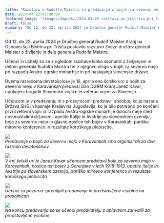 ```yaml
---
title: "Razstava o Rudolfu Maistru in predavanje o bojih za severno mejo v Karavankah na OŠ Bistrica pri Tržiču" 
date: 2024-04-22T01:00:00
featured_image: "/images/dogodki/2024-04-22-razstava_os_bistrica_pri_trzicu/2024-04-22_razstava_os_bistrica_pri_trzicu_naslovna.jpg"
draft: false
summary: "Od 12. do 22. aprila 2024 je Društvo general Rudolf Maister Kranj na Osnovni šoli Bistrica pri Tržiču postavilo razstavo Zveze društev general Maister o življenju in delu generala Rudolfa Maistra ..."
---
```


Od 12. do 22. aprila 2024 je Društvo general Rudolf Maister Kranj na Osnovni šoli Bistrica pri Tržiču postavilo razstavo Zveze društev general Maister o življenju in delu generala Rudolfa Maistra.

Učenci in učitelji so se z ogledom razstave lahko seznanili z življenjem in delom generala Rudolfa Maistra ter z njegovo vlogo v bojih za severno mejo po razpadu Avstro-ogrske monarhije in pri nastajanju slovenske države. 

Dvema razredoma devetošolcev je 19. aprila eno šolsko uro o bojih za severno mejo v Karavankah predaval član DGRM Kranj Janez Kavar, upokojeni brigadir Slovenske vojske  in veteran vojne za Slovenijo.
 
Učencem je v predavanju in s prosojnicami predstavil obdobje, ko je nastala Država SHS in kasneje Kraljevina Jugoslavija, ko je bilo potrebno po končani prvi svetovni vojni in razpadu Avstro-ogrske monarhije določiti meje med novonastalimi državami, apetite Italije in Avstrije po slovenskem ozemlju, boje za severno mejo in glavne nosilce teh bojev v Karavankah, pariško mirovno konferenco in rezultate koroškega plebiscita.  

![](/images/dogodki/2024-04-22-razstava_os_bistrica_pri_trzicu/2024-04-22_razstava_os_bistrica_pri_trzicu_1.jpg " ")  
*Predavanje o bojih za severno mejo v Karavankah smo organizirali za dva razreda devetošolcev*

![](/images/dogodki/2024-04-22-razstava_os_bistrica_pri_trzicu/2024-04-22_razstava_os_bistrica_pri_trzicu_2.jpg " ")  
*V eni šolski uri  je Janez Kavar učencem predstavil boje za severno mejo v Karavankah, nosilce teh bojev z Gorenjske v letih 1918-1919, apetite Italije in Avstrije po slovenskem ozemlju, pariško mirovno konferenco in rezultate koroškega plebiscita*

![](/images/dogodki/2024-04-22-razstava_os_bistrica_pri_trzicu/2024-04-22_razstava_os_bistrica_pri_trzicu_3.jpg " ")  
*Učenci so pozorno spremljali predavanje in predstavljene vsebine na prosojnicah*

![](/images/dogodki/2024-04-22-razstava_os_bistrica_pri_trzicu/2024-04-22_razstava_os_bistrica_pri_trzicu_4.jpg " ")  
*Na koncu predavanja so se učenci predavatelju z aplavzom zahvalili za predstavljene vsebine*
